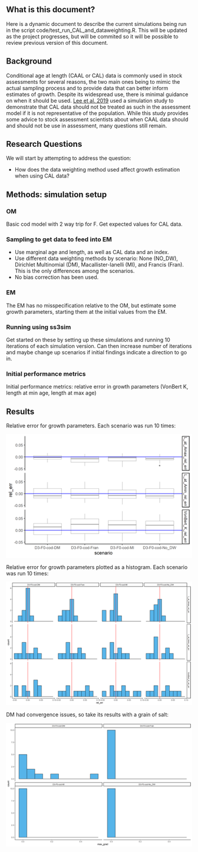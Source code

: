 
## What is this document?

Here is a dynamic document to describe the current simulations being run
in the script code/test\_run\_CAL\_and\_dataweighting.R. This will be updated as the project
progresses, but will be commited so it will be possible to review
previous version of this document.

## Background

Conditional age at length (CAAL or CAL) data is commonly used in stock
assessments for several reasons, the two main ones being to mimic the
actual sampling process and to provide data that can better inform
estimates of growth. Despite its widespread use, there is minimal
guidance on when it should be used. [Lee et
al. 2019](https://doi.org/10.1016/j.fishres.2019.04.007) used a
simulation study to demonstrate that CAL data should not be treated as
such in the assessment model if it is not representative of the
population. While this study provides some advice to stock assessment
scientists about when CAAL data should and should not be use in
assessment, many questions still remain.

## Research Questions

We will start by attempting to address the question:

  - How does the data weighting method used affect growth estimation when using CAL data?

## Methods: simulation setup

### OM

Basic cod model with 2 way trip for F. Get expected values for CAL data.

### Sampling to get data to feed into EM

  - Use marginal age and length, as well as CAL data and an index.
  - Use different data weighting methods by scenario: None (NO_DW), Dirichlet Multinomial (DM), Macallister-Ianelli (MI), and Francis (Fran). This is the only differences among the scenarios.
  - No bias correction has been used.

### EM

The EM has no misspecification relative to the OM, but estimate some
growth parameters, starting them at the initial values from the EM.

### Running using ss3sim

Get started on these by setting up these simulations and running 10
iterations of each simulation version. Can then increase number of
iterations and maybe change up scenarios if initial findings indicate a
direction to go in.

### Initial performance metrics

Initial performance metrics: relative error in growth
parameters (VonBert K, length at min age, length at max age)

## Results

Relative error for growth parameters. Each scenario was run 10 times:

![Relative error for growth parameters. Each scenario was run 10 times.](../results/plots/CAL_and_data_weight/growth_re_boxplot.png)

Relative error for growth parameters plotted as a histogram. Each scenario was run 10 times:

![Relative error for growth parameters plotted as a histogram. Each scenario was run 10 times.](../results/plots/CAL_and_data_weight/growth_re_hist.png)

DM had convergence issues, so take its results with a grain of salt:

![Max gradient by scenario. Note convergence issues with some Dirichlet Multinomial Scenarios.](../results/plots/CAL_and_data_weight/max_gradient_by_scen.png)

<!-- It may be useful to add a few key graphics here and a key table summary.-->

<!-- If someone wants more details, they can look in the "results" folder to -->

<!-- explore whichever metrics they would like to.  -->

